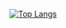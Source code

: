 [![Top Langs](https://github-readme-stats.vercel.app/api/top-langs/?username=brphillis)](https://github.com/brphillis/github-readme-stats)

